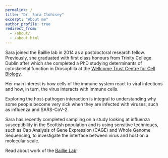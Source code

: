 ```yaml
---
permalink: /
title: "Dr. Sara Clohisey"
excerpt: "About me"
author_profile: true
redirect_from: 
  - /about/
  - /about.html
---
```


Sara joined the Baillie lab in 2014 as a postdoctoral research fellow. Previously, she graduated with first class honours from Trinity College Dublin after which she completed a PhD studying determinants of cytoskeletal function in Drosophila at the [Wellcome Trust Centre for Cell Biology](https://ohkura.bio.ed.ac.uk/index.html).  


Her main interest is how cells of the immune system react to viral infections and how, in turn, the virus interacts with immune cells.  


Exploring the host-pathogen interaction is integral to understanding why some people become very sick when they are infected with viruses, such as influenza and SARS-CoV-2. 


Sara has recently completed sampling on a study looking at influenza susceptibility in the Scottish population and is using sensitive techniques, such as Cap Analysis of Gene Expression (CAGE) and Whole Genome Sequencing, to investigate the interface between virus and host on a molecular scale.  


Read about work of the [Baillie Lab](https://baillielab.net/)!  
